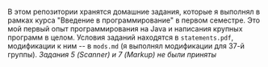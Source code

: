 В этом репозитории хранятся домашние задания, которые я выполнял в рамках курса "Введение в программирование" в первом семестре. Это мой первый опыт программирования на Java и написания крупных программ в целом.
Условия заданий находятся в `statements.pdf`, модификации к ним -- в `mods.md` (я выполнял модификации для 37-й группы).
*Задания 5 (Scanner) и 7 (Markup) не были приняты*
